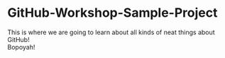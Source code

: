 # GitHub-Workshop-Sample-Project
This is where we are going to learn about all kinds of neat things about GitHub!  
Bopoyah!
